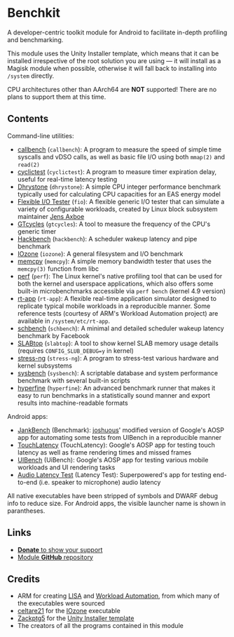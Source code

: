 # Benchkit

A developer-centric toolkit module for Android to facilitate in-depth profiling and
benchmarking.

This module uses the Unity Installer template, which means that it can be installed
irrespective of the root solution you are using — it will install as a Magisk module
when possible, otherwise it will fall back to installing into `/system` directly.

CPU architectures other than AArch64 are **NOT** supported! There are no plans to
support them at this time.

## Contents

Command-line utilities:

- [callbench](https://github.com/kdrag0n/callbench) (`callbench`):
  A program to measure the speed of simple time syscalls and vDSO calls, as well as
  basic file I/O using both `mmap(2)` and `read(2)`
- [cyclictest](https://git.kernel.org/pub/scm/utils/rt-tests/rt-tests.git/tree/src/cyclictest/cyclictest.c?h=stable/devel/v1.0.1) (`cyclictest`):
  A program to measure timer expiration delay, useful for real-time latency testing
- [Dhrystone](https://github.com/ARM-software/workload-automation/blob/e387e3d9b79e936b50e5985c369aad1654cc9c06/wa/workloads/dhrystone/src/dhrystone.c) (`dhrystone`):
  A simple CPU integer performance benchmark typically used for calculating CPU
  capacities for an EAS energy model
- [Flexible I/O Tester](https://github.com/axboe/fio/tree/4e8c82b4e9804c52bf2c78327cc5bfca9d8aedfc) (`fio`):
  A flexible generic I/O tester that can simulate a variety of configurable workloads,
  created by Linux block subsystem maintainer [Jens Axboe](https://github.com/axboe)
- [GTcycles](https://github.com/kdrag0n/gtcycles) (`gtcycles`):
  A tool to measure the frequency of the CPU's generic timer
- [Hackbench](https://git.kernel.org/pub/scm/utils/rt-tests/rt-tests.git/tree/src/hackbench/hackbench.c?h=stable/devel/v1.0.1&id=34caa080e0472cf480f2e90538aaf300f9ae487b) (`hackbench`):
  A scheduler wakeup latency and pipe benchmark
- [IOzone](http://www.iozone.org/) (`iozone`):
  A general filesystem and I/O benchmark
- [memcpy](https://github.com/ARM-software/workload-automation/blob/e387e3d9b79e936b50e5985c369aad1654cc9c06/wa/workloads/memcpy/src/memcopy.c) (`memcpy`):
  A simple memory bandwidth tester that uses the `memcpy(3)` function from libc
- [perf](https://github.com/kdrag0n/proton_bluecross/tree/a9c87582ba82f2ec3889a975bd5e827d846676cd/tools/perf) (`perf`):
  The Linux kernel's native profiling tool that can be used for both the kernel and
  userspace applications, which also offers some built-in microbenchmarks accessible
  via `perf bench` (kernel 4.9 version)
- [rt-app](https://github.com/scheduler-tools/rt-app) (`rt-app`):
  A flexible real-time application simulator designed to replicate typical mobile
  workloads in a reproducible manner. Some reference tests (courtesy of ARM's
  Workload Automation project) are available in `/system/etc/rt-app`.
- [schbench](https://github.com/kdrag0n/schbench/blob/8d075b39d6a4cbb362b24912eddcdd362bf09649/schbench.c) (`schbench`):
  A minimal and detailed scheduler wakeup latency benchmark by Facebook
- [SLABtop](https://gitlab.com/procps-ng/procps/blob/2e7f38707a1fa5949ccf3655fa33a90c8b8a2ffc/slabtop.c) (`slabtop`):
  A tool to show kernel SLAB memory usage details (requires `CONFIG_SLUB_DEBUG=y` in
  kernel)
- [stress-ng](https://kernel.ubuntu.com/git/cking/stress-ng.git/) (`stress-ng`):
  A program to stress-test various hardware and kernel subsystems
- [sysbench](https://github.com/akopytov/sysbench) (`sysbench`):
  A scriptable database and system performance benchmark with several built-in scripts
- [hyperfine](https://github.com/sharkdp/hyperfine) (`hyperfine`):
  An advanced benchmark runner that makes it easy to run benchmarks in a
  statistically sound manner and export results into machine-readable formats

Android apps:

- [JankBench](https://android.googlesource.com/platform/frameworks/base/+/android-9.0.0_r47/tests/JankBench) (Benchmark):
  [joshuous](https://github.com/joshuous/)' modified version of Google's AOSP app for
  automating some tests from UIBench in a reproducible manner
- [TouchLatency](https://android.googlesource.com/platform/frameworks/base/+/refs/tags/android-9.0.0_r47/tests/TouchLatency/) (TouchLatency):
  Google's AOSP app for testing touch latency as well as frame rendering times and
  missed frames
- [UIBench](https://android.googlesource.com/platform/frameworks/base/+/refs/tags/android-9.0.0_r47/tests/UiBench/) (UiBench):
  Google's AOSP app for testing various mobile workloads and UI rendering tasks
- [Audio Latency Test](https://superpowered.com/latency) (Latency Test):
  Superpowered's app for testing end-to-end (i.e. speaker to microphone) audio latency

All native executables have been stripped of symbols and DWARF debug info to reduce size.
For Android apps, the visible launcher name is shown in parantheses.

## Links

- [**Donate** to show your support](https://paypal.me/dragon5232)
- [Module **GitHub** repository](https://github.com/kdrag0n/benchkit)

## Credits

- ARM for creating [LISA](https://github.com/ARM-software/lisa) and [Workload Automation](https://github.com/ARM-software/workload-automation), from which many of the executables were sourced
- [celtare21](https://github.com/celtare21) for the [IOzone](http://www.iozone.org/) executable
- [Zackptg5](https://github.com/Zackptg5) for the [Unity Installer template](https://github.com/Zackptg5/Unity)
- The creators of all the programs contained in this module
